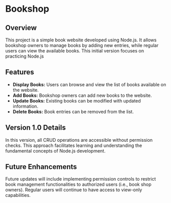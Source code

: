 # Bookshop

## Overview

This project is a simple book website developed using Node.js. It allows bookshop owners to manage books by adding new entries, while regular users can view the available books. This initial version focuses on practicing Node.js

## Features

- **Display Books:** Users can browse and view the list of books available on the website.
- **Add Books:** Bookshop owners can add new books to the website.
- **Update Books:** Existing books can be modified with updated information.
- **Delete Books:** Book entries can be removed from the list.

## Version 1.0 Details

In this version, all CRUD operations are accessible without permission checks. This approach facilitates learning and understanding the fundamental concepts of Node.js development.

## Future Enhancements

Future updates will include implementing permission controls to restrict book management functionalities to authorized users (i.e., book shop owners). Regular users will continue to have access to view-only capabilities.

